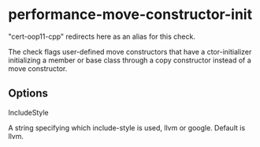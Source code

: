 performance-move-constructor-init
=================================

"cert-oop11-cpp" redirects here as an alias for this check.

The check flags user-defined move constructors that have a
ctor-initializer initializing a member or base class through a copy
constructor instead of a move constructor.

Options
-------

IncludeStyle

A string specifying which include-style is used, <span
class="title-ref">llvm</span> or <span class="title-ref">google</span>.
Default is <span class="title-ref">llvm</span>.
